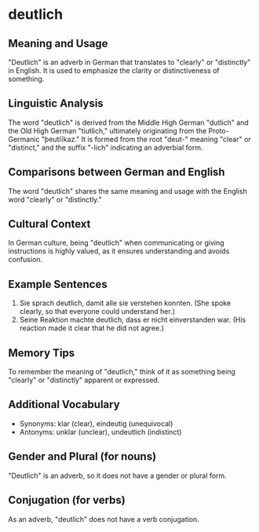 # deutlich
## Meaning and Usage
"Deutlich" is an adverb in German that translates to "clearly" or "distinctly" in English. It is used to emphasize the clarity or distinctiveness of something.

## Linguistic Analysis
The word "deutlich" is derived from the Middle High German "dutlich" and the Old High German "tiutlich," ultimately originating from the Proto-Germanic "þeutlīkaz." It is formed from the root "deut-" meaning "clear" or "distinct," and the suffix "-lich" indicating an adverbial form.

## Comparisons between German and English
The word "deutlich" shares the same meaning and usage with the English word "clearly" or "distinctly."

## Cultural Context
In German culture, being "deutlich" when communicating or giving instructions is highly valued, as it ensures understanding and avoids confusion.

## Example Sentences
1. Sie sprach deutlich, damit alle sie verstehen konnten. (She spoke clearly, so that everyone could understand her.)
2. Seine Reaktion machte deutlich, dass er nicht einverstanden war. (His reaction made it clear that he did not agree.)

## Memory Tips
To remember the meaning of "deutlich," think of it as something being "clearly" or "distinctly" apparent or expressed.

## Additional Vocabulary
- Synonyms: klar (clear), eindeutig (unequivocal)
- Antonyms: unklar (unclear), undeutlich (indistinct)

## Gender and Plural (for nouns)
"Deutlich" is an adverb, so it does not have a gender or plural form.

## Conjugation (for verbs)
As an adverb, "deutlich" does not have a verb conjugation.